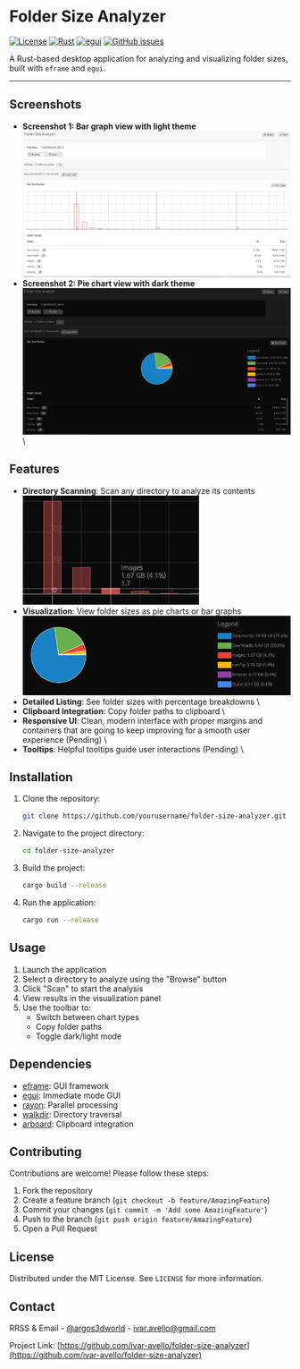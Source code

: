 # Folder Size Analyzer

[![License](https://img.shields.io/github/license/ivar-avello/folder-size-analyzer.svg)](https://github.com/ivar-avello/folder-size-analyzer/blob/main/LICENSE)
[![Rust](https://img.shields.io/badge/Rust-1.70+-blue.svg)](https://www.rust-lang.org/)
[![egui](https://img.shields.io/badge/GUI-egui-orange.svg)](https://github.com/emilk/egui)
[![GitHub issues](https://img.shields.io/github/issues/ivar-avello/folder-size-analyzer.svg)](https://github.com/ivar-avello/folder-size-analyzer/issues)

A Rust-based desktop application for analyzing and visualizing folder sizes, built with `eframe` and `egui`.

---

## Screenshots
- **Screenshot 1: Bar graph view with light theme**
![Screenshot](./assets/screenshots/screenshot0.png)
- **Screenshot 2: Pie chart view with dark theme**
![Screenshot](./assets/screenshots/screenshot1.png)
\

## Features
- **Directory Scanning**: Scan any directory to analyze its contents
\
![Screenshot](./assets/screenshots/screenshot3.png)
- **Visualization**: View folder sizes as pie charts or bar graphs
\
![Screenshot](./assets/screenshots/screenshot4.png)
- **Detailed Listing**: See folder sizes with percentage breakdowns
\
- **Clipboard Integration**: Copy folder paths to clipboard
\
- **Responsive UI**: Clean, modern interface with proper margins and containers that are going to keep improving for a smooth user experience (Pending)
\
- **Tooltips**: Helpful tooltips guide user interactions (Pending)
\

## Installation
1. Clone the repository:
   ```bash
   git clone https://github.com/yourusername/folder-size-analyzer.git
   ```
2. Navigate to the project directory:
   ```bash
   cd folder-size-analyzer
   ```
3. Build the project:
   ```bash
   cargo build --release
   ```
4. Run the application:
   ```bash
   cargo run --release
   ```

## Usage
1. Launch the application
2. Select a directory to analyze using the "Browse" button
3. Click "Scan" to start the analysis
4. View results in the visualization panel
5. Use the toolbar to:
   - Switch between chart types
   - Copy folder paths
   - Toggle dark/light mode

## Dependencies
- [eframe](https://github.com/emilk/egui/tree/master/crates/eframe): GUI framework
- [egui](https://github.com/emilk/egui): Immediate mode GUI
- [rayon](https://github.com/rayon-rs/rayon): Parallel processing
- [walkdir](https://github.com/BurntSushi/walkdir): Directory traversal
- [arboard](https://github.com/1Password/arboard): Clipboard integration

## Contributing
Contributions are welcome! Please follow these steps:
1. Fork the repository
2. Create a feature branch (`git checkout -b feature/AmazingFeature`)
3. Commit your changes (`git commit -m 'Add some AmazingFeature'`)
4. Push to the branch (`git push origin feature/AmazingFeature`)
5. Open a Pull Request

## License
Distributed under the MIT License. See `LICENSE` for more information.

## Contact
RRSS & Email - [@argos3dworld](https://twitter.com/argos3dworld) - ivar.avello@gmail.com

Project Link: [https://github.com/ivar-avello/folder-size-analyzer](https://github.com/ivar-avello/folder-size-analyzer)
